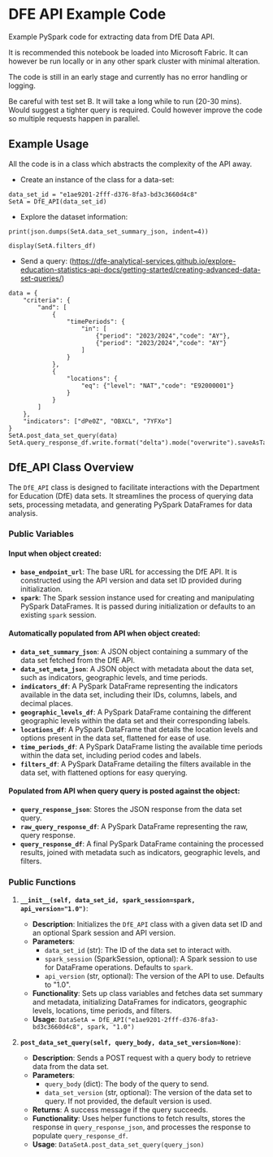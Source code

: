 # DFE API Example Code

Example PySpark code for extracting data from DfE Data API.

It is recommended this notebook be loaded into Microsoft Fabric. It can however be run locally or in any other spark cluster with minimal alteration.

The code is still in an early stage and currently has no error handling or logging.

Be careful with test set B. It will take a long while to run (20-30 mins). Would suggest a tighter query is required. Could however improve the code so multiple requests happen in parallel.

## Example Usage
All the code is in a class which abstracts the complexity of the API away.

- Create an instance of the class for a data-set:
```
data_set_id = "e1ae9201-2fff-d376-8fa3-bd3c3660d4c8"
SetA = DfE_API(data_set_id)
```

- Explore the dataset information:

```
print(json.dumps(SetA.data_set_summary_json, indent=4))
```
```
display(SetA.filters_df)
```

- Send a query:
(https://dfe-analytical-services.github.io/explore-education-statistics-api-docs/getting-started/creating-advanced-data-set-queries/)
```
data = {
    "criteria": {
        "and": [
            {
                "timePeriods": {
                    "in": [
                        {"period": "2023/2024","code": "AY"},
                        {"period": "2023/2024","code": "AY"}
                    ]
                }
            },
            {
                "locations": {
                    "eq": {"level": "NAT","code": "E92000001"}
                }
            }
        ]
    },
    "indicators": ["dPe0Z", "OBXCL", "7YFXo"]
}
SetA.post_data_set_query(data)
SetA.query_response_df.write.format("delta").mode("overwrite").saveAsTable("LH_DFE.raw.set_a")
```

## DfE_API Class Overview

The `DfE_API` class is designed to facilitate interactions with the Department for Education (DfE) data sets. It streamlines the process of querying data sets, processing metadata, and generating PySpark DataFrames for data analysis.

### Public Variables
#### Input when object created:
- **`base_endpoint_url`**: The base URL for accessing the DfE API. It is constructed using the API version and data set ID provided during initialization.
- **`spark`**: The Spark session instance used for creating and manipulating PySpark DataFrames. It is passed during initialization or defaults to an existing `spark` session.

#### Automatically populated from API when object created:
- **`data_set_summary_json`**: A JSON object containing a summary of the data set fetched from the DfE API.
- **`data_set_meta_json`**: A JSON object with metadata about the data set, such as indicators, geographic levels, and time periods.
- **`indicators_df`**: A PySpark DataFrame representing the indicators available in the data set, including their IDs, columns, labels, and decimal places.
- **`geographic_levels_df`**: A PySpark DataFrame containing the different geographic levels within the data set and their corresponding labels.
- **`locations_df`**: A PySpark DataFrame that details the location levels and options present in the data set, flattened for ease of use.
- **`time_periods_df`**: A PySpark DataFrame listing the available time periods within the data set, including period codes and labels.
- **`filters_df`**: A PySpark DataFrame detailing the filters available in the data set, with flattened options for easy querying.
#### Populated from API when query query is posted against the object:
- **`query_response_json`**: Stores the JSON response from the data set query.
- **`raw_query_response_df`**: A PySpark DataFrame representing the raw, query response.
- **`query_response_df`**: A final PySpark DataFrame containing the processed results, joined with metadata such as indicators, geographic levels, and filters.

### Public Functions

1. **`__init__(self, data_set_id, spark_session=spark, api_version="1.0")`**:
   - **Description**: Initializes the `DfE_API` class with a given data set ID and an optional Spark session and API version.
   - **Parameters**:
     - `data_set_id` (str): The ID of the data set to interact with.
     - `spark_session` (SparkSession, optional): A Spark session to use for DataFrame operations. Defaults to `spark`.
     - `api_version` (str, optional): The version of the API to use. Defaults to "1.0".
   - **Functionality**: Sets up class variables and fetches data set summary and metadata, initializing DataFrames for indicators, geographic levels, locations, time periods, and filters.
   - **Usage**: `DataSetA = DfE_API("e1ae9201-2fff-d376-8fa3-bd3c3660d4c8", spark, "1.0")`

2. **`post_data_set_query(self, query_body, data_set_version=None)`**:
   - **Description**: Sends a POST request with a query body to retrieve data from the data set.
   - **Parameters**:
     - `query_body` (dict): The body of the query to send.
     - `data_set_version` (str, optional): The version of the data set to query. If not provided, the default version is used.
   - **Returns**: A success message if the query succeeds.
   - **Functionality**: Uses helper functions to fetch results, stores the response in `query_response_json`, and processes the response to populate `query_response_df`.
    - **Usage**: `DataSetA.post_data_set_query(query_json)`
